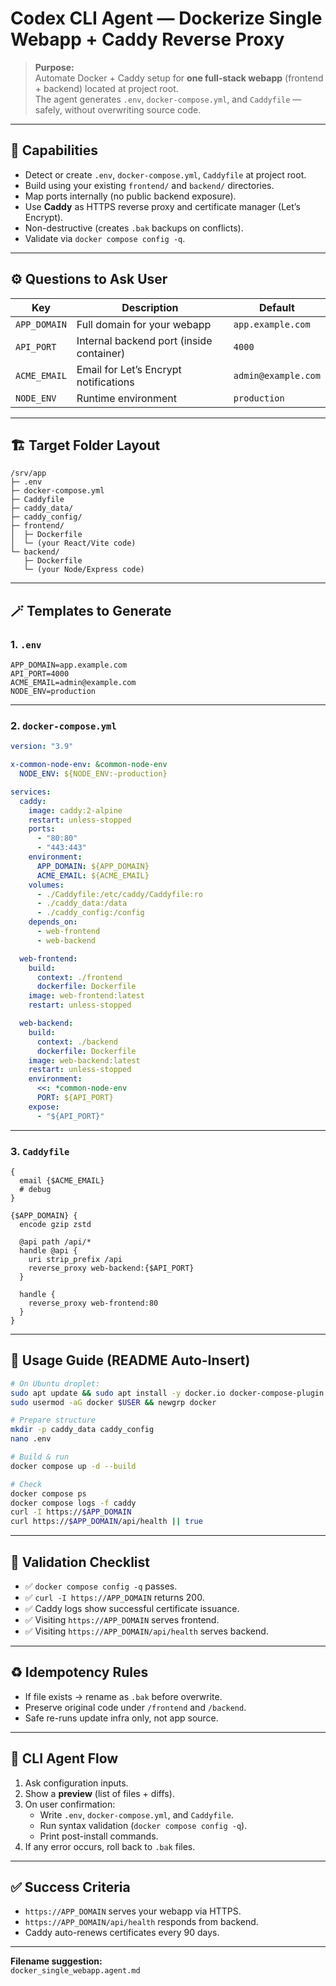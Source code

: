 # Codex CLI Agent — Dockerize Single Webapp + Caddy Reverse Proxy

> **Purpose:**  
> Automate Docker + Caddy setup for **one full-stack webapp** (frontend + backend) located at project root.  
> The agent generates `.env`, `docker-compose.yml`, and `Caddyfile` — safely, without overwriting source code.

---

## 🧠 Capabilities

- Detect or create `.env`, `docker-compose.yml`, `Caddyfile` at project root.
- Build using your existing `frontend/` and `backend/` directories.
- Map ports internally (no public backend exposure).
- Use **Caddy** as HTTPS reverse proxy and certificate manager (Let’s Encrypt).
- Non-destructive (creates `.bak` backups on conflicts).
- Validate via `docker compose config -q`.

---

## ⚙️ Questions to Ask User

| Key | Description | Default |
|-----|--------------|----------|
| `APP_DOMAIN` | Full domain for your webapp | `app.example.com` |
| `API_PORT` | Internal backend port (inside container) | `4000` |
| `ACME_EMAIL` | Email for Let’s Encrypt notifications | `admin@example.com` |
| `NODE_ENV` | Runtime environment | `production` |

---

## 🏗️ Target Folder Layout
```
/srv/app
├─ .env
├─ docker-compose.yml
├─ Caddyfile
├─ caddy_data/
├─ caddy_config/
├─ frontend/
│  ├─ Dockerfile
│  └─ (your React/Vite code)
└─ backend/
   ├─ Dockerfile
   └─ (your Node/Express code)
```

---

## 🪄 Templates to Generate

### 1. `.env`
```dotenv
APP_DOMAIN=app.example.com
API_PORT=4000
ACME_EMAIL=admin@example.com
NODE_ENV=production
```

---

### 2. `docker-compose.yml`
```yaml
version: "3.9"

x-common-node-env: &common-node-env
  NODE_ENV: ${NODE_ENV:-production}

services:
  caddy:
    image: caddy:2-alpine
    restart: unless-stopped
    ports:
      - "80:80"
      - "443:443"
    environment:
      APP_DOMAIN: ${APP_DOMAIN}
      ACME_EMAIL: ${ACME_EMAIL}
    volumes:
      - ./Caddyfile:/etc/caddy/Caddyfile:ro
      - ./caddy_data:/data
      - ./caddy_config:/config
    depends_on:
      - web-frontend
      - web-backend

  web-frontend:
    build:
      context: ./frontend
      dockerfile: Dockerfile
    image: web-frontend:latest
    restart: unless-stopped

  web-backend:
    build:
      context: ./backend
      dockerfile: Dockerfile
    image: web-backend:latest
    restart: unless-stopped
    environment:
      <<: *common-node-env
      PORT: ${API_PORT}
    expose:
      - "${API_PORT}"
```

---

### 3. `Caddyfile`
```caddyfile
{
  email {$ACME_EMAIL}
  # debug
}

{$APP_DOMAIN} {
  encode gzip zstd

  @api path /api/*
  handle @api {
    uri strip_prefix /api
    reverse_proxy web-backend:{$API_PORT}
  }

  handle {
    reverse_proxy web-frontend:80
  }
}
```

---

## 🚀 Usage Guide (README Auto-Insert)

```bash
# On Ubuntu droplet:
sudo apt update && sudo apt install -y docker.io docker-compose-plugin
sudo usermod -aG docker $USER && newgrp docker

# Prepare structure
mkdir -p caddy_data caddy_config
nano .env

# Build & run
docker compose up -d --build

# Check
docker compose ps
docker compose logs -f caddy
curl -I https://$APP_DOMAIN
curl https://$APP_DOMAIN/api/health || true
```

---

## 🧩 Validation Checklist
- ✅ `docker compose config -q` passes.
- ✅ `curl -I https://APP_DOMAIN` returns 200.
- ✅ Caddy logs show successful certificate issuance.
- ✅ Visiting `https://APP_DOMAIN` serves frontend.
- ✅ Visiting `https://APP_DOMAIN/api/health` serves backend.

---

## ♻️ Idempotency Rules
- If file exists → rename as `.bak` before overwrite.
- Preserve original code under `/frontend` and `/backend`.
- Safe re-runs update infra only, not app source.

---

## 🧰 CLI Agent Flow

1. Ask configuration inputs.  
2. Show a **preview** (list of files + diffs).  
3. On user confirmation:
   - Write `.env`, `docker-compose.yml`, and `Caddyfile`.  
   - Run syntax validation (`docker compose config -q`).  
   - Print post-install commands.  
4. If any error occurs, roll back to `.bak` files.

---

## ✅ Success Criteria
- `https://APP_DOMAIN` serves your webapp via HTTPS.
- `https://APP_DOMAIN/api/health` responds from backend.
- Caddy auto-renews certificates every 90 days.

---

**Filename suggestion:**  
`docker_single_webapp.agent.md`
